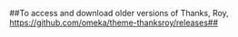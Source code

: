 ##To access and download older versions of Thanks, Roy, https://github.com/omeka/theme-thanksroy/releases##
